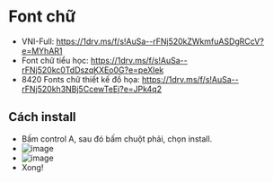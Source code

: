 # Font chữ
- VNI-Full: https://1drv.ms/f/s!AuSa--rFNj520kZWkmfuASDgRCcV?e=MYhAR1
- Font chữ tiểu học: https://1drv.ms/f/s!AuSa--rFNj520kc0TdDszqKXEo0G?e=peXlek
- 8420 Fonts chữ thiết kế đồ họa: https://1drv.ms/f/s!AuSa--rFNj520kh3NBj5CcewTeEj?e=JPk4q2

## Cách install
- Bấm control A, sau đó bấm chuột phải, chọn install.
- ![image](https://github.com/BsNgChiThanh/font/assets/82578024/bf3ccc2e-7c3b-4468-aec1-1374064b878d)
- ![image](https://github.com/BsNgChiThanh/font/assets/82578024/30ca589b-39d4-4955-acee-684677984f89)
- Xong!
